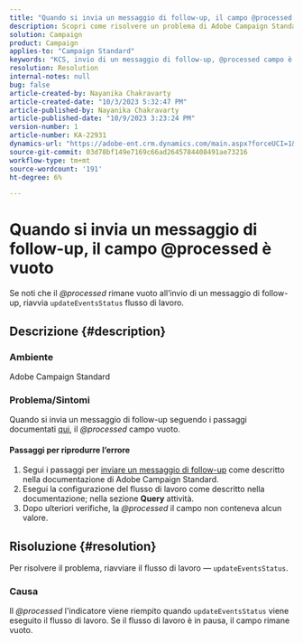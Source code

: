 ```yaml
---
title: "Quando si invia un messaggio di follow-up, il campo @processed è vuoto"
description: Scopri come risolvere un problema di Adobe Campaign Standard in cui il campo @processed rimane vuoto durante l’invio di un messaggio di follow-up. Riavvia il flusso di lavoro.
solution: Campaign
product: Campaign
applies-to: "Campaign Standard"
keywords: "KCS, invio di un messaggio di follow-up, @processed campo è vuoto, ACS, riavvia flusso di lavoro"
resolution: Resolution
internal-notes: null
bug: false
article-created-by: Nayanika Chakravarty
article-created-date: "10/3/2023 5:32:47 PM"
article-published-by: Nayanika Chakravarty
article-published-date: "10/9/2023 3:23:24 PM"
version-number: 1
article-number: KA-22931
dynamics-url: "https://adobe-ent.crm.dynamics.com/main.aspx?forceUCI=1&pagetype=entityrecord&etn=knowledgearticle&id=5fdf94d8-1262-ee11-be6e-6045bd006b3d"
source-git-commit: 03d78bf149e7169c66ad2645784408491ae73216
workflow-type: tm+mt
source-wordcount: '191'
ht-degree: 6%

---
```


# Quando si invia un messaggio di follow-up, il campo @processed è vuoto


Se noti che il *@processed* rimane vuoto all’invio di un messaggio di follow-up, riavvia `updateEventsStatus` flusso di lavoro.

## Descrizione {#description}


### Ambiente

Adobe Campaign Standard

### Problema/Sintomi

Quando si invia un messaggio di follow-up seguendo i passaggi documentati [qui](https://experienceleague.adobe.com/docs/campaign-standard/using/communication-channels/transactional-messaging/follow-up-messages.html?lang=en#sending-a-follow-up-message), il *@processed* campo vuoto.

#### <b>Passaggi per riprodurre l’errore</b>

1. Segui i passaggi per [inviare un messaggio di follow-up](https://experienceleague.adobe.com/docs/campaign-standard/using/communication-channels/transactional-messaging/follow-up-messages.html?lang=en#sending-a-follow-up-message) come descritto nella documentazione di Adobe Campaign Standard.
2. Esegui la configurazione del flusso di lavoro come descritto nella documentazione; nella sezione <b>Query</b> attività.
3. Dopo ulteriori verifiche, la *@processed* il campo non conteneva alcun valore.



## Risoluzione {#resolution}


Per risolvere il problema, riavviare il flusso di lavoro — `updateEventsStatus`.

### Causa

Il *@processed* l&#39;indicatore viene riempito quando `updateEventsStatus` viene eseguito il flusso di lavoro. Se il flusso di lavoro è in pausa, il campo rimane vuoto.
